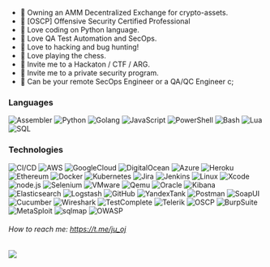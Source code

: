 - 👾 Owning an AMM Decentralized Exchange for crypto-assets.
- 👾 [OSCP] Offensive Security Certified Professional
- 👾 Love coding on Python language.
- 👾 Love QA Test Automation and SecOps.
- 👾 Love to hacking and bug hunting! 
- 👾 Love playing the chess.
- 👾 Invite me to a Hackaton / CTF / ARG.
- 👾 Invite me to a private security program.
- 👾 Can be your remote SecOps Engineer or a QA/QC Engineer c;


### Languages

![Assembler](https://img.shields.io/badge/-Assembler-000?&logo=Assembler)
![Python](https://img.shields.io/badge/-Python-000?&logo=Python)
![Golang](https://img.shields.io/badge/-Go-000?&logo=Go)
![JavaScript](https://img.shields.io/badge/-JavaScript-000?&logo=JavaScript)
![PowerShell](https://img.shields.io/badge/-PowerShell-000?&logo=PowerShell)
![Bash](https://img.shields.io/badge/-Bash-000?&logo=Bash)
![Lua](https://img.shields.io/badge/-Lua-000?&logo=Lua)
![SQL](https://img.shields.io/badge/-MySQL-000?&logo=MySQL)

### Technologies

![CI/CD](https://img.shields.io/badge/-CI%2FCD-000?&logo=CircleCI&logoColor=61DE2A)
![AWS](https://img.shields.io/badge/-AWS-000?&logo=Amazon-AWS&logoColor=FCC624)
![GoogleCloud](https://img.shields.io/badge/-GoogleCloud-000?&logo=GoogleCloud)
![DigitalOcean](https://img.shields.io/badge/-DigitalOcean-000?&logo=DigitalOcean)
![Azure](https://img.shields.io/badge/-Azure-000?&logo=Azure)
![Heroku](https://img.shields.io/badge/-Heroku-000?&logo=Heroku)
![Ethereum](https://img.shields.io/badge/-Ethereum-000?&logo=Ethereum&logoColor=FF007F)
![Docker](https://img.shields.io/badge/-Docker-000?&logo=Docker)
![Kubernetes](https://img.shields.io/badge/-Kubernetes-000?&logo=Kubernetes)
![Jira](https://img.shields.io/badge/-Jira-000?&logo=Jira-Software&logoColor=0052CC)
![Jenkins](https://img.shields.io/badge/-Jenkins-000?&logo=Jenkins)
![Linux](https://img.shields.io/badge/-Linux-000?&logo=Linux&logoColor=FCC624)
![Xcode](https://img.shields.io/badge/-Xcode-000?&logo=Xcode)
![node.js](https://img.shields.io/badge/-node.js-000?&logo=node.js)
![Selenium](https://img.shields.io/badge/-Selenium-000?&logo=Selenium)
![VMware](https://img.shields.io/badge/-VMware-000?&logo=VMware&logoColor=0052CC)
![Qemu](https://img.shields.io/badge/-Qemu-000?&logo=Qemu)
![Oracle](https://img.shields.io/badge/-Oracle-000?&logo=Oracle&logoColor=FF0000)
![Kibana](https://img.shields.io/badge/-Kibana-000?&logo=Kibana&logoColor=FFA500)
![Elasticsearch](https://img.shields.io/badge/-Elasticsearch-000?&logo=Elasticsearch&logoColor=80D5C3)
![Logstash](https://img.shields.io/badge/-Logstash-000?&logo=Logstash&logoColor=0052CC)
![GitHub](https://img.shields.io/badge/-GitHub-000?&logo=GitHub)
![YandexTank](https://img.shields.io/badge/-Yandex%20Tank-000?&logo=Yandex%20Tank)
![Postman](https://img.shields.io/badge/-Postman-000?&logo=Postman)
![SoapUI](https://img.shields.io/badge/-SoapUI-000?&logo=SoapUI&logoColor=FCC624)
![Cucumber](https://img.shields.io/badge/-Cucumber-000?&logo=Cucumber)
![Wireshark](https://img.shields.io/badge/-Wireshark-000?&logo=Wireshark&logoColor=0052CC)
![TestComplete](https://img.shields.io/badge/-TestComplete-000?&logo=TestComplete)
![Telerik](https://img.shields.io/badge/-Telerik-000?&logo=Telerik)
![OSCP](https://img.shields.io/badge/-OSCP-000?&logo=OSCP)
![BurpSuite](https://img.shields.io/badge/-BurpSuite-000?&logo=BurpSuite)
![MetaSploit](https://img.shields.io/badge/-MetaSploit-000?&logo=MetaSploit)
![sqlmap](https://img.shields.io/badge/-sqlmap-000?&logo=sqlmap)
![OWASP](https://img.shields.io/badge/OWASP--000?&logo=OWASP&logoColor=61DE2A)

###### How to reach me: https://t.me/ju_oj

<img src="https://www.immuniweb.com/images/owasp-top-10.jpg">

